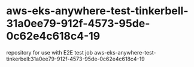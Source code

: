 # aws-eks-anywhere-test-tinkerbell-31a0ee79-912f-4573-95de-0c62e4c618c4-19
repository for use with E2E test job aws-eks-anywhere-test-tinkerbell:31a0ee79-912f-4573-95de-0c62e4c618c4-19
